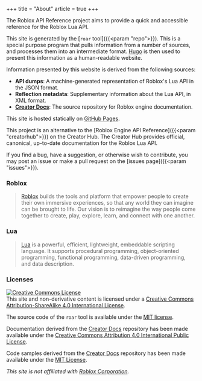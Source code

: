 +++
title = "About"
article = true
+++

<section id="about">

The Roblox API Reference project aims to provide a quick and accessible
reference for the Roblox Lua API.

This site is generated by the [`roar` tool]({{<param "repo">}}). This is a
special purpose program that pulls information from a number of sources, and
processes them into an intermediate format. [Hugo](https://gohugo.io) is then
used to present this information as a human-readable website.

Information presented by this website is derived from the following sources:

- **API dumps**: A machine-generated representation of Roblox's Lua API in the
  JSON format.
- **Reflection metadata**: Supplementary information about the Lua API, in XML
  format.
- [**Creator Docs**](https://github.com/Roblox/creator-docs): The source
  repository for Roblox engine documentation.

This site is hosted statically on [GitHub Pages](https://pages.github.com).

This project is an alternative to the [Roblox Engine API Reference]({{<param
"creatorhub">}}) on the Creator Hub. The Creator Hub provides official,
canonical, up-to-date documentation for the Roblox Lua API.

If you find a bug, have a suggestion, or otherwise wish to contribute, you may
post an issue or make a pull request on the [issues
page]({{<param "issues">}}).

</section>
<section id="other">

### Roblox

> [Roblox](https://corp.roblox.com) builds the tools and platform that empower
> people to create their own immersive experiences, so that any world they can
> imagine can be brought to life. Our vision is to reimagine the way people come
> together to create, play, explore, learn, and connect with one another.

### Lua

> [Lua](https://www.lua.org/about.html) is a powerful, efficient, lightweight,
> embeddable scripting language. It supports procedural programming,
> object-oriented programming, functional programming, data-driven programming,
> and data description.

### Licenses

<a rel="license" href="{{<param `license`>}}">
	<img alt="Creative Commons License" style="border-width:0" src="license-badge.png"/>
</a><br>This site and non-derivative content is licensed under a <a rel="license" href="{{<param `license`>}}">Creative Commons Attribution-ShareAlike 4.0 International License</a>.

The source code of the `roar` tool is available under the [MIT
license](https://github.com/RobloxAPI/roar/blob/master/LICENSE).

Documentation derived from the [Creator Docs](https://github.com/Roblox/creator-docs) repository has been made available under the [Creative Commons Attribution 4.0 International Public License](https://github.com/Roblox/creator-docs/blob/main/LICENSE).

Code samples derived from the [Creator Docs](https://github.com/Roblox/creator-docs) repository has been made available under the [MIT License](https://github.com/Roblox/creator-docs/blob/main/LICENSE-CODE).

*This site is not affiliated with [Roblox Corporation](https://corp.roblox.com).*

</section>
